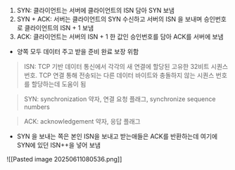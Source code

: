 1. SYN: 클라이언트는 서버에 클라이언트의 ISN 담아 SYN 보냄
2. SYN + ACK: 서버는 클라이언트의 SYN 수신하고 서버의 ISN 을 보내며 승인번호로 클라이언트의 ISN + 1 보냄
3. ACK: 클라이언트는 서버의 ISN + 1 한 값인 승인번호를 담아 ACK를 서버에 보냄

- 양쪽 모두 데이터 주고 받을 준비 완료 보장 위함
> ISN: TCP 기반 데이터 통신에서 각각의 새 연결에 할당된 고유한 32비트 시퀀스 번호. TCP 연결 통해 전송되는 다른 데이터 바이트와 충돌하지 않는 시퀀스 번호를 할당하는데 도움이 됨

> SYN: synchronization 약자, 연결 요청 플래그, synchronize sequence numbers

> ACK: acknowledgement 약자, 응답 플래그

- SYN 을 보내는 쪽은 본인 ISN을 보내고 받는애들은 ACK를 반환하는데 여기에 SYN에 있던 ISN++을 넣어 보냄

![[Pasted image 20250611080536.png]]